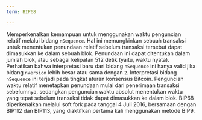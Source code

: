 ```yaml
---
term: BIP68

---
```

Memperkenalkan kemampuan untuk menggunakan waktu penguncian relatif melalui bidang `nSequence`. Hal ini memungkinkan sebuah transaksi untuk menentukan penundaan relatif sebelum transaksi tersebut dapat dimasukkan ke dalam sebuah blok. Penundaan ini dapat ditentukan dalam jumlah blok, atau sebagai kelipatan 512 detik (yaitu, waktu nyata). Perhatikan bahwa interpretasi baru dari bidang `nSequence` ini hanya valid jika bidang `nVersion` lebih besar atau sama dengan `2`. Interpretasi bidang `nSequence` ini terjadi pada tingkat aturan konsensus Bitcoin. Penguncian waktu relatif menetapkan penundaan mulai dari penerimaan transaksi sebelumnya, sedangkan penguncian waktu absolut menentukan waktu yang tepat sebelum transaksi tidak dapat dimasukkan ke dalam blok. BIP68 diperkenalkan melalui soft fork pada tanggal 4 Juli 2016, bersamaan dengan BIP112 dan BIP113, yang diaktifkan pertama kali menggunakan metode BIP9.